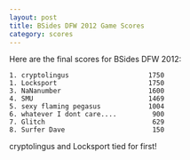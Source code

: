 ```yaml
---
layout: post
title: BSides DFW 2012 Game Scores
category: scores
---
```


Here are the final scores for BSides DFW 2012:

    1. cryptolingus                    1750
    1. Locksport                       1750
    3. NaNanumber                      1600
    4. SMU                             1469
    5. sexy flaming pegasus            1004
    6. whatever I dont care....         900
    7. Glitch                           629
    8. Surfer Dave                      150

cryptolingus and Locksport tied for first!
